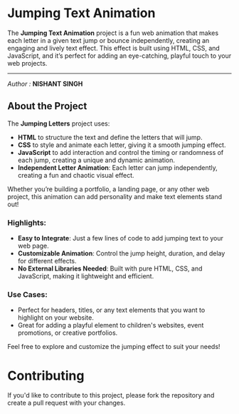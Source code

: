 # Jumping Text Animation

The **Jumping Text Animation** project is a fun web animation that makes each letter in a given text jump or bounce independently, creating an engaging and lively text effect. This effect is built using HTML, CSS, and JavaScript, and it’s perfect for adding an eye-catching, playful touch to your web projects.<hr>
*Author :* **NISHANT SINGH**

## About the Project

The **Jumping Letters** project uses:
- **HTML** to structure the text and define the letters that will jump.
- **CSS** to style and animate each letter, giving it a smooth jumping effect.
- **JavaScript** to add interaction and control the timing or randomness of each jump, creating a unique and dynamic animation.
- **Independent Letter Animation**: Each letter can jump independently, creating a fun and chaotic visual effect.

Whether you’re building a portfolio, a landing page, or any other web project, this animation can add personality and make text elements stand out!

### Highlights:
- **Easy to Integrate**: Just a few lines of code to add jumping text to your web page.
- **Customizable Animation**: Control the jump height, duration, and delay for different effects.
- **No External Libraries Needed**: Built with pure HTML, CSS, and JavaScript, making it lightweight and efficient.

### Use Cases:
- Perfect for headers, titles, or any text elements that you want to highlight on your website.
- Great for adding a playful element to children's websites, event promotions, or creative portfolios.
  
Feel free to explore and customize the jumping effect to suit your needs!

# Contributing
If you'd like to contribute to this project, please fork the repository and create a pull request with your changes.
